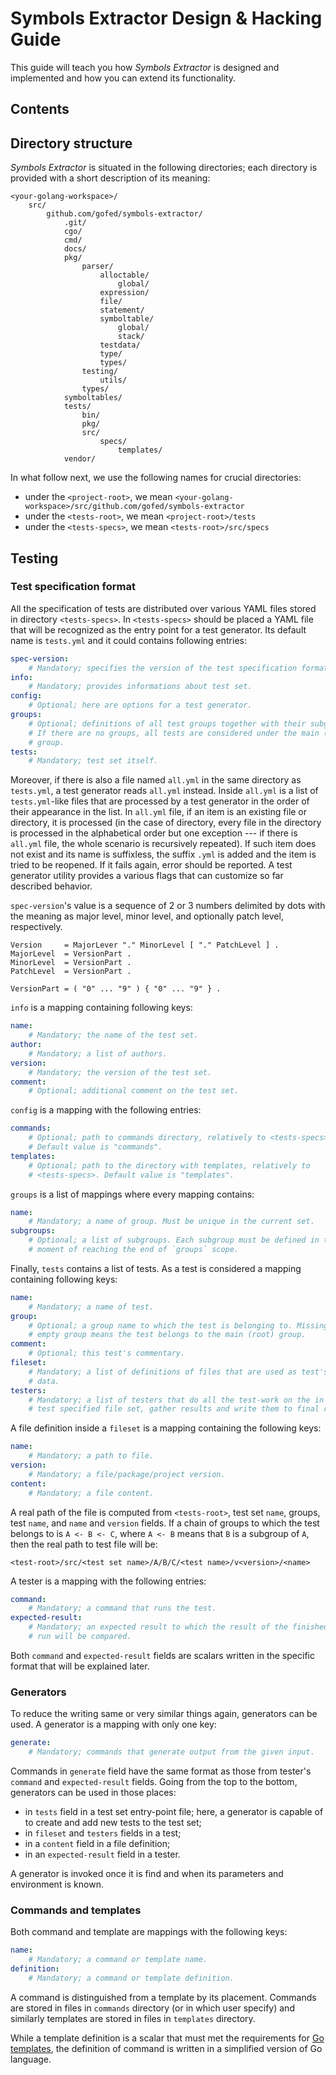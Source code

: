 # Symbols Extractor Design & Hacking Guide

This guide will teach you how *Symbols Extractor* is designed and implemented
and how you can extend its functionality.

## Contents

## Directory structure

*Symbols Extractor* is situated in the following directories; each directory is
provided with a short description of its meaning:
```
<your-golang-workspace>/
    src/
        github.com/gofed/symbols-extractor/
            .git/
            cgo/
            cmd/
            docs/
            pkg/
                parser/
                    alloctable/
                        global/
                    expression/
                    file/
                    statement/
                    symboltable/
                        global/
                        stack/
                    testdata/
                    type/
                    types/
                testing/
                    utils/
                types/
            symboltables/
            tests/
                bin/
                pkg/
                src/
                    specs/
                        templates/
            vendor/
```

In what follow next, we use the following names for crucial directories:
* under the `<project-root>`, we mean
  `<your-golang-workspace>/src/github.com/gofed/symbols-extractor`
* under the `<tests-root>`, we mean `<project-root>/tests`
* under the `<tests-specs>`, we mean `<tests-root>/src/specs`

## Testing

### Test specification format

All the specification of tests are distributed over various YAML files stored
in directory `<tests-specs>`. In `<tests-specs>` should be placed a YAML file
that will be recognized as the entry point for a test generator. Its default
name is `tests.yml` and it could contains following entries:
```yaml
spec-version:
    # Mandatory; specifies the version of the test specification format.
info:
    # Mandatory; provides informations about test set.
config:
    # Optional; here are options for a test generator.
groups:
    # Optional; definitions of all test groups together with their subgroups.
    # If there are no groups, all tests are considered under the main (root)
    # group.
tests:
    # Mandatory; test set itself.
```
Moreover, if there is also a file named `all.yml` in the same directory as
`tests.yml`, a test generator reads `all.yml` instead. Inside `all.yml` is a
list of `tests.yml`-like files that are processed by a test generator in the
order of their appearance in the list. In `all.yml` file, if an item is an
existing file or directory, it is processed (in the case of directory, every
file in the directory is processed in the alphabetical order but one exception
--- if there is `all.yml` file, the whole scenario is recursively repeated). If
such item does not exist and its name is suffixless, the suffix `.yml` is added
and the item is tried to be reopened. If it fails again, error should be
reported. A test generator utility provides a various flags that can customize
so far described behavior.

`spec-version`'s value is a sequence of 2 or 3 numbers delimited by dots with
the meaning as major level, minor level, and optionally patch level,
respectively.
```
Version     = MajorLever "." MinorLevel [ "." PatchLevel ] .
MajorLevel  = VersionPart .
MinorLevel  = VersionPart .
PatchLevel  = VersionPart .

VersionPart = ( "0" ... "9" ) { "0" ... "9" } .
```

`info` is a mapping containing following keys:
```yaml
name:
    # Mandatory; the name of the test set.
author:
    # Mandatory; a list of authors.
version:
    # Mandatory; the version of the test set.
comment:
    # Optional; additional comment on the test set.
```

`config` is a mapping with the following entries:
```yaml
commands:
    # Optional; path to commands directory, relatively to <tests-specs>.
    # Default value is "commands".
templates:
    # Optional; path to the directory with templates, relatively to
    # <tests-specs>. Default value is "templates".
```

`groups` is a list of mappings where every mapping contains:
```yaml
name:
    # Mandatory; a name of group. Must be unique in the current set.
subgroups:
    # Optional; a list of subgroups. Each subgroup must be defined in the
    # moment of reaching the end of `groups` scope.
```

Finally, `tests` contains a list of tests. As a test is considered a mapping
containing following keys:
```yaml
name:
    # Mandatory; a name of test.
group:
    # Optional; a group name to which the test is belonging to. Missing or
    # empty group means the test belongs to the main (root) group.
comment:
    # Optional; this test's commentary.
fileset:
    # Mandatory; a list of definitions of files that are used as test's input
    # data.
testers:
    # Mandatory; a list of testers that do all the test-work on the in this
    # test specified file set, gather results and write them to final report.
```

A file definition inside a `fileset` is a mapping containing the following
keys:
```yaml
name:
    # Mandatory; a path to file.
version:
    # Mandatory; a file/package/project version.
content:
    # Mandatory; a file content.
```
A real path of the file is computed from `<tests-root>`, test set `name`,
groups, test `name`, and `name` and `version` fields. If a chain of groups to
which the test belongs to is `A <- B <- C`, where `A <- B` means that `B` is a
subgroup of `A`, then the real path to test file will be:
```
<test-root>/src/<test set name>/A/B/C/<test name>/v<version>/<name>
```

A tester is a mapping with the following entries:
```yaml
command:
    # Mandatory; a command that runs the test.
expected-result:
    # Mandatory; an expected result to which the result of the finished test
    # run will be compared.
```
Both `command` and `expected-result` fields are scalars written in the specific
format that will be explained later.

### Generators

To reduce the writing same or very similar things again, generators can be
used. A generator is a mapping with only one key:
```yaml
generate:
    # Mandatory; commands that generate output from the given input.
```
Commands in `generate` field have the same format as those from tester's
`command` and `expected-result` fields. Going from the top to the bottom,
generators can be used in those places:
* in `tests` field in a test set entry-point file; here, a generator is capable
  of to create and add new tests to the test set;
* in `fileset` and `testers` fields in a test;
* in a `content` field in a file definition;
* in an `expected-result` field in a tester.

A generator is invoked once it is find and when its parameters and environment
is known.

### Commands and templates

Both command and template are mappings with the following keys:
```yaml
name:
    # Mandatory; a command or template name.
definition:
    # Mandatory; a command or template definition.
```

A command is distinguished from a template by its placement. Commands are
stored in files in `commands` directory (or in which user specify) and
similarly templates are stored in files in `templates` directory.

While a template definition is a scalar that must met the requirements for
[Go templates](https://golang.org/pkg/text/template/), the definition of
command is written in a simplified version of Go language.
